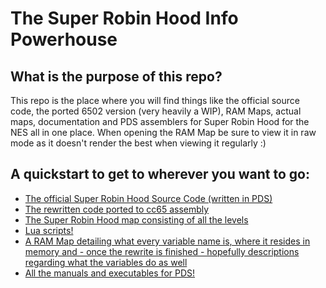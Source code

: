 # The Super Robin Hood Info Powerhouse

## What is the purpose of this repo?
This repo is the place where you will find things like the official source code, the ported 6502 version (very heavily a WIP), RAM Maps, actual maps, documentation and PDS assemblers for Super Robin Hood for the NES all in one place.
When opening the RAM Map be sure to view it in raw mode as it doesn't render the best when viewing it regularly :)

## A quickstart to get to wherever you want to go:
* [The official Super Robin Hood Source Code (written in PDS)](https://github.com/Vhyrro/SuperRobinHoodNESSource/tree/master/pds_src)
* [The rewritten code ported to cc65 assembly](https://github.com/Vhyrro/SuperRobinHoodNESSource/tree/master/rewrite)
* [The Super Robin Hood map consisting of all the levels](https://github.com/Vhyrro/SuperRobinHoodNESSource/tree/master/docs/content/map.png)
* [Lua scripts!](https://github.com/Vhyrro/SuperRobinHoodNESSource/tree/master/docs/content/lua_scripts)
* [A RAM Map detailing what every variable name is, where it resides in memory and - once the rewrite is finished - hopefully descriptions regarding what the variables do as well](https://github.com/Vhyrro/SuperRobinHoodNESSource/tree/master/docs/ram_map.wiki)
* [All the manuals and executables for PDS!](https://github.com/Vhyrro/SuperRobinHoodNESSource/tree/master/docs/manuals)

